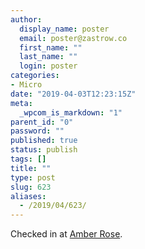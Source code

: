 ```yaml
---
author:
  display_name: poster
  email: poster@zastrow.co
  first_name: ""
  last_name: ""
  login: poster
categories:
- Micro
date: "2019-04-03T12:23:15Z"
meta:
  _wpcom_is_markdown: "1"
parent_id: "0"
password: ""
published: true
status: publish
tags: []
title: ""
type: post
slug: 623
aliases:
  - /2019/04/623/
---
```

<p>Checked in at <a href="http://4sq.com/9YkgWt">Amber Rose</a>.</p>
